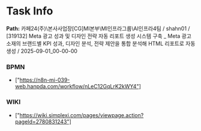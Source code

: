# Task Info

**Path:** 카페24(주)\본사사업장\[CG]MI본부\MI인프라그룹\AI인프라4팀 / shahn01 / [319132] Meta 광고 성과 및 디자인 전략 자동 리포트 생성 시스템 구축 _ Meta 광고소재의 브랜드별 KPI 성과, 디자인 분석, 전략 제안을 통합 분석해 HTML 리포트로 자동 생성 / 2025-09-01_00-00-00

### BPMN
- ["https://n8n-mi-039-web.hanpda.com/workflow/nLeC12GqLrK2kWY4"]

### WIKI
- ["https://wiki.simplexi.com/pages/viewpage.action?pageId=2780831243"]

